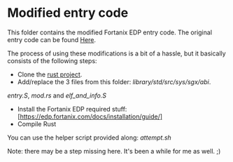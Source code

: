 # Modified entry code
This folder contains the modified Fortanix EDP entry code.
The original entry code can be found [Here](https://github.com/rust-lang/rust/tree/42983a28ab3c70728da7a9b932b667c978dd898d/library/std/src/sys/sgx/abi). 

The process of using these modifications is a bit of a hassle, but it basically consists of the following steps:
- Clone the [rust project](https://github.com/rust-lang/rust).
- Add/replace the 3 files from this folder: *library/std/src/sys/sgx/abi*.

*entry.S*, *mod.rs* and *elf_and_info.S* 

- Install the Fortanix EDP required stuff: [https://edp.fortanix.com/docs/installation/guide/]
- Compile Rust

You can use the helper script provided along: *attempt.sh*

Note: there may be a step missing here. It's been a while for me as well. ;)
